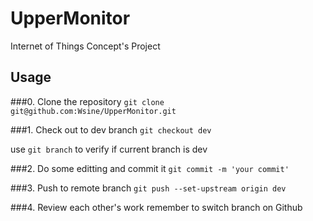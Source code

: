 # UpperMonitor
Internet of Things Concept's Project

## Usage

###0. Clone the repository
`git clone git@github.com:Wsine/UpperMonitor.git`

###1. Check out to dev branch
`git checkout dev`

use `git branch` to verify if current branch is dev

###2. Do some editting and commit it
`git commit -m 'your commit'`

###3. Push to remote branch
`git push --set-upstream origin dev`

###4. Review each other's work
remember to switch branch on Github